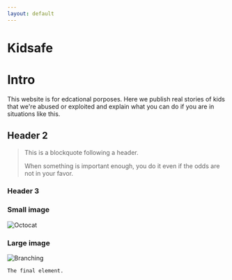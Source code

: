 ```yaml
---
layout: default
---
```

# Kidsafe 
# Intro
This website is for edcational porposes. Here we publish real stories of kids that we're abused or exploited and explain what you can do if you are in situations like this.



## Header 2

> This is a blockquote following a header.
>
> When something is important enough, you do it even if the odds are not in your favor.

### Header 3

### Small image

![Octocat](https://github.githubassets.com/images/icons/emoji/octocat.png)

### Large image

![Branching](https://guides.github.com/activities/hello-world/branching.png)



```
The final element.
```
